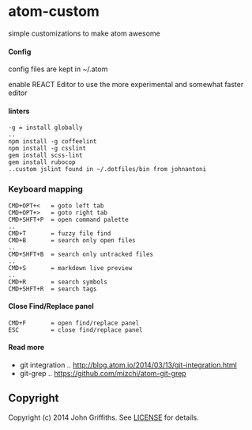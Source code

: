 atom-custom
===========

simple customizations to make atom awesome

#### Config

config files are kept in ~/.atom

enable REACT Editor to use the more experimental and somewhat faster editor

#### linters

    -g = install globally
    ..
    npm install -g coffeelint 
    npm install -g csslint
    gem install scss-lint
    gem install rubocop
    ..custom jslint found in ~/.dotfiles/bin from johnantoni

### Keyboard mapping

    CMD+OPT+<   = goto left tab
    CMD+OPT+>   = goto right tab
    CMD+SHFT+P  = open command palette
    ..
    CMD+T       = fuzzy file find
    CMD+B       = search only open files
    ..
    CMD+SHFT+B  = search only untracked files
    ..
    CMD+S       = markdown live preview
    ..
    CMD+R       = search symbols
    CMD+SHFT+R  = search tags

#### Close Find/Replace panel

    CMD+F       = open find/replace panel
    ESC         = close find/replace panel

#### Read more

* git integration .. http://blog.atom.io/2014/03/13/git-integration.html
* git-grep .. https://github.com/mizchi/atom-git-grep

## Copyright

Copyright (c) 2014 John Griffiths. See [LICENSE](LICENSE) for details.
